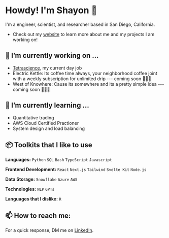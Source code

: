 # Howdy! I'm Shayon 🤠

  I'm a engineer, scientist, and researcher based in San Diego, California.

  - Check out my [website](https://shayonkeating.github.io/) to learn more about me and my projects I am working on!

## 🔭 I’m currently working on ...

  - [Tetrascience](https://www.tetrascience.com/), my current day job
  - Electric Kettle: Its coffee time always, your neighborhood coffee joint with a weekly subscription for unlimited drip --- coming soon 👨🏻‍💻
  - West of Knowhere: Cause its somewhere and its a pretty simple idea --- coming soon 👨🏻‍💻

## 🌱 I’m currently learning ...

  - Quantitative trading
  - AWS Cloud Certified Practioner
  - System design and load balancing

## 📦 Toolkits that I like to use

  **Languages:** `Python` `SQL` `Bash` `TypeScript` `Javascript`

  **Frontend Development:** `React` `Next.js` `Tailwind` `Svelte Kit` `Node.js`

  **Data Storage:** `Snowflake` `Azure` `AWS`

  **Technologies:** `NLP` `GPTs`

   **Languages that I dislike:** `R`

## 📫 How to reach me:

  For a quick response, DM me on [LinkedIn](https://www.linkedin.com/in/shayonkeating/). 

<!--
- 🔭 I’m currently working on ...
- 🌱 I’m currently learning ...
- 👯 I’m looking to collaborate on ...
- 💬 Ask me about ...
- ⚡ Fun fact: ... 
-->
